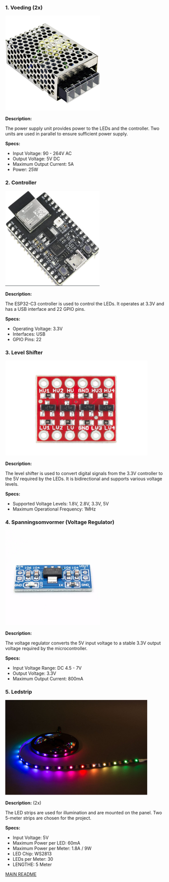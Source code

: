 ### 1. Voeding (2x)
<img src="/Componenten/foto's/voeding.jpg" height="300">

**Description:**

The power supply unit provides power to the LEDs and the controller. Two units are used in parallel to ensure sufficient power supply.

**Specs:**
- Input Voltage: 90 - 264V AC
- Output Voltage: 5V DC
- Maximum Output Current: 5A
- Power: 25W

### 2. Controller
<img src="Controller.png" height="300">

**Description:**

The ESP32-C3 controller is used to control the LEDs. It operates at 3.3V and has a USB interface and 22 GPIO pins.

**Specs:**
- Operating Voltage: 3.3V
- Interfaces: USB
- GPIO Pins: 22

### 3. Level Shifter
<img src="level_shifter.jpg" height="300">

**Description:**

The level shifter is used to convert digital signals from the 3.3V controller to the 5V required by the LEDs. It is bidirectional and supports various voltage levels.

**Specs:**
- Supported Voltage Levels: 1.8V, 2.8V, 3.3V, 5V
- Maximum Operational Frequency: 1MHz

### 4. Spanningsomvormer (Voltage Regulator)
<img src="voltage_regulator.webp" height="300">

**Description:**

The voltage regulator converts the 5V input voltage to a stable 3.3V output voltage required by the microcontroller.

**Specs:**
- Input Voltage Range: DC 4.5 - 7V
- Output Voltage: 3.3V
- Maximum Output Current: 800mA

### 5. Ledstrip
<img src="ledstrip.jpg" alt="ledstrip gekozen voor ons project" height="300">

**Description:** (2x)

The LED strips are used for illumination and are mounted on the panel. Two 5-meter strips are chosen for the project.

**Specs:**
- Input Voltage: 5V
- Maximum Power per LED: 60mA
- Maximum Power per Meter: 1.8A / 9W
- LED Chip: WS2813
- LEDs per Meter: 30
- LENGTHE: 5 Meter



[MAIN README](../README.md)
